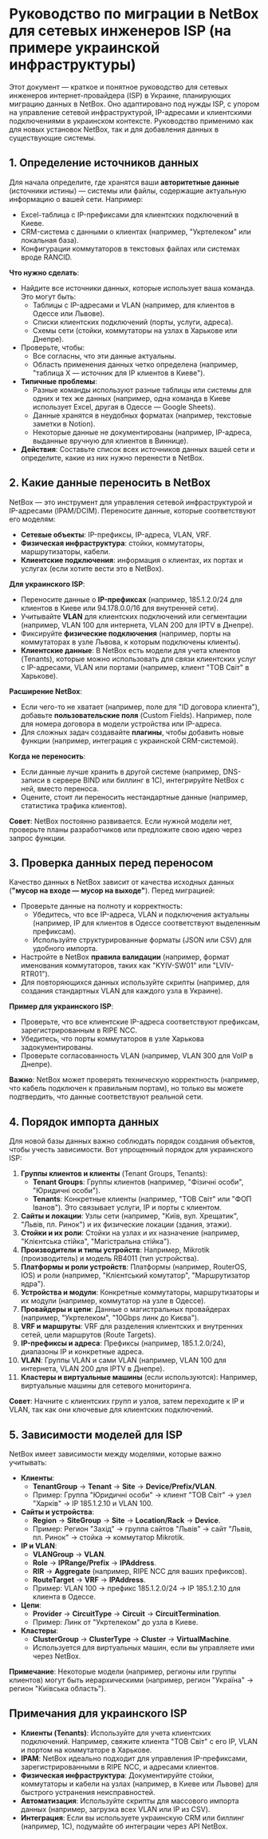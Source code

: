 # Руководство по миграции в NetBox для сетевых инженеров ISP (на примере украинской инфраструктуры)

Этот документ — краткое и понятное руководство для сетевых инженеров интернет-провайдера (ISP) в Украине, планирующих миграцию данных в NetBox. Оно адаптировано под нужды ISP, с упором на управление сетевой инфраструктурой, IP-адресами и клиентскими подключениями в украинском контексте. Руководство применимо как для новых установок NetBox, так и для добавления данных в существующие системы.

## 1. Определение источников данных
Для начала определите, где хранятся ваши **авторитетные данные** (источники истины) — системы или файлы, содержащие актуальную информацию о вашей сети. Например:
- Excel-таблица с IP-префиксами для клиентских подключений в Киеве.
- CRM-система с данными о клиентах (например, "Укртелеком" или локальная база).
- Конфигурации коммутаторов в текстовых файлах или системах вроде RANCID.

**Что нужно сделать**:
- Найдите все источники данных, которые использует ваша команда. Это могут быть:
  - Таблицы с IP-адресами и VLAN (например, для клиентов в Одессе или Львове).
  - Списки клиентских подключений (порты, услуги, адреса).
  - Схемы сети (стойки, коммутаторы на узлах в Харькове или Днепре).
- Проверьте, чтобы:
  - Все согласны, что эти данные актуальны.
  - Область применения данных четко определена (например, "таблица X — источник для IP клиентов в Киеве").
- **Типичные проблемы**:
  - Разные команды используют разные таблицы или системы для одних и тех же данных (например, одна команда в Киеве использует Excel, другая в Одессе — Google Sheets).
  - Данные хранятся в неудобных форматах (например, текстовые заметки в Notion).
  - Некоторые данные не документированы (например, IP-адреса, выданные вручную для клиентов в Виннице).
- **Действия**: Составьте список всех источников данных вашей сети и определите, какие из них нужно перенести в NetBox.

## 2. Какие данные переносить в NetBox
NetBox — это инструмент для управления сетевой инфраструктурой и IP-адресами (IPAM/DCIM). Переносите данные, которые соответствуют его моделям:
- **Сетевые объекты**: IP-префиксы, IP-адреса, VLAN, VRF.
- **Физическая инфраструктура**: стойки, коммутаторы, маршрутизаторы, кабели.
- **Клиентские подключения**: информация о клиентах, их портах и услугах (если хотите вести это в NetBox).

**Для украинского ISP**:
- Переносите данные о **IP-префиксах** (например, 185.1.2.0/24 для клиентов в Киеве или 94.178.0.0/16 для внутренней сети).
- Учитывайте **VLAN** для клиентских подключений или сегментации (например, VLAN 100 для интернета, VLAN 200 для IPTV в Днепре).
- Фиксируйте **физические подключения** (например, порты на коммутаторах в узле Львова, к которым подключены клиенты).
- **Клиентские данные**: В NetBox есть модели для учета клиентов (Tenants), которые можно использовать для связи клиентских услуг с IP-адресами, VLAN или портами (например, клиент "ТОВ Світ" в Харькове).

**Расширение NetBox**:
- Если чего-то не хватает (например, поле для "ID договора клиента"), добавьте **пользовательские поля** (Custom Fields). Например, поле для номера договора в модели устройства или IP-адреса.
- Для сложных задач создавайте **плагины**, чтобы добавить новые функции (например, интеграция с украинской CRM-системой).

**Когда не переносить**:
- Если данные лучше хранить в другой системе (например, DNS-записи в сервере BIND или биллинг в 1С), интегрируйте NetBox с ней, вместо переноса.
- Оцените, стоит ли переносить нестандартные данные (например, статистика трафика клиентов).

**Совет**: NetBox постоянно развивается. Если нужной модели нет, проверьте планы разработчиков или предложите свою идею через запрос функции.

## 3. Проверка данных перед переносом
Качество данных в NetBox зависит от качества исходных данных (**"мусор на входе — мусор на выходе"**). Перед миграцией:
- Проверьте данные на полноту и корректность:
  - Убедитесь, что все IP-адреса, VLAN и подключения актуальны (например, IP для клиентов в Одессе соответствуют выделенным префиксам).
  - Используйте структурированные форматы (JSON или CSV) для удобного импорта.
- Настройте в NetBox **правила валидации** (например, формат именования коммутаторов, таких как "KYIV-SW01" или "LVIV-RTR01").
- Для повторяющихся данных используйте скрипты (например, для создания стандартных VLAN для каждого узла в Украине).

**Пример для украинского ISP**:
- Проверьте, что все клиентские IP-адреса соответствуют префиксам, зарегистрированным в RIPE NCC.
- Убедитесь, что порты коммутаторов в узле Харькова задокументированы.
- Проверьте согласованность VLAN (например, VLAN 300 для VoIP в Днепре).

**Важно**: NetBox может проверять техническую корректность (например, что кабель подключен к правильным портам), но только вы можете подтвердить, что данные соответствуют реальной сети.

## 4. Порядок импорта данных
Для новой базы данных важно соблюдать порядок создания объектов, чтобы учесть зависимости. Вот упрощенный порядок для украинского ISP:

1. **Группы клиентов и клиенты** (Tenant Groups, Tenants):
   - **Tenant Groups**: Группы клиентов (например, "Фізичні особи", "Юридичні особи").
   - **Tenants**: Конкретные клиенты (например, "ТОВ Світ" или "ФОП Іванов"). Это связывает услуги, IP и порты с клиентом.
2. **Сайты и локации**: Узлы сети (например, "Київ, вул. Хрещатик", "Львів, пл. Ринок") и их физические локации (здания, этажи).
3. **Стойки и их роли**: Стойки на узлах и их назначение (например, "Клієнтська стійка", "Магістральна стійка").
4. **Производители и типы устройств**: Например, Mikrotik (производитель) и модель RB4011 (тип устройства).
5. **Платформы и роли устройств**: Платформы (например, RouterOS, IOS) и роли (например, "Клієнтський комутатор", "Маршрутизатор ядра").
6. **Устройства и модули**: Конкретные коммутаторы, маршрутизаторы и их модули (например, коммутатор на узле в Одессе).
7. **Провайдеры и цепи**: Данные о магистральных провайдерах (например, "Укртелеком", "10Gbps линк до Києва").
8. **VRF и маршруты**: VRF для разделения клиентских и внутренних сетей, цели маршрутов (Route Targets).
9. **IP-префиксы и адреса**: Префиксы (например, 185.1.2.0/24), диапазоны IP и конкретные адреса.
10. **VLAN**: Группы VLAN и сами VLAN (например, VLAN 100 для интернета, VLAN 200 для IPTV в Днепре).
11. **Кластеры и виртуальные машины** (если используются): Например, виртуальные машины для сетевого мониторинга.

**Совет**: Начните с клиентских групп и узлов, затем переходите к IP и VLAN, так как они ключевые для клиентских подключений.

## 5. Зависимости моделей для ISP
NetBox имеет зависимости между моделями, которые важно учитывать:
- **Клиенты**:
  - **TenantGroup** → **Tenant** → **Site** → **Device/Prefix/VLAN**.
  - Пример: Группа "Юридичні особи" → клиент "ТОВ Світ" → узел "Харків" → IP 185.1.2.10 и VLAN 100.
- **Сайты и устройства**:
  - **Region** → **SiteGroup** → **Site** → **Location/Rack** → **Device**.
  - Пример: Регион "Захід" → группа сайтов "Львів" → сайт "Львів, пл. Ринок" → стойка → коммутатор Mikrotik.
- **IP и VLAN**:
  - **VLANGroup** → **VLAN**.
  - **Role** → **IPRange/Prefix** → **IPAddress**.
  - **RIR** → **Aggregate** (например, RIPE NCC для ваших префиксов).
  - **RouteTarget** → **VRF** → **IPAddress**.
  - Пример: VLAN 100 → префикс 185.1.2.0/24 → IP 185.1.2.10 для клиента в Одессе.
- **Цепи**:
  - **Provider** → **CircuitType** → **Circuit** → **CircuitTermination**.
  - Пример: Линк от "Укртелеком" до узла в Киеве.
- **Кластеры**:
  - **ClusterGroup** → **ClusterType** → **Cluster** → **VirtualMachine**.
  - Используется для виртуальных машин, если вы управляете ими через NetBox.

**Примечание**: Некоторые модели (например, регионы или группы клиентов) могут быть иерархическими (например, регион "Україна" → регион "Київська область").

## Примечания для украинского ISP
- **Клиенты (Tenants)**: Используйте для учета клиентских подключений. Например, свяжите клиента "ТОВ Світ" с его IP, VLAN и портом на коммутаторе в Харькове.
- **IPAM**: NetBox идеально подходит для управления IP-префиксами, зарегистрированными в RIPE NCC, и адресами клиентов.
- **Физическая инфраструктура**: Документируйте стойки, коммутаторы и кабели на узлах (например, в Киеве или Львове) для быстрого устранения неисправностей.
- **Автоматизация**: Используйте скрипты для массового импорта данных (например, загрузка всех VLAN или IP из CSV).
- **Интеграция**: Если вы используете украинскую CRM или биллинг (например, 1С), подумайте об интеграции через API NetBox.
